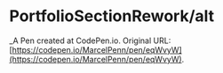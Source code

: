 # PortfolioSectionRework/alt
 _A Pen created at CodePen.io. Original URL: [https://codepen.io/MarcelPenn/pen/eqWvyW](https://codepen.io/MarcelPenn/pen/eqWvyW).

 